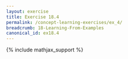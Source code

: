 ```yaml
---
layout: exercise
title: Exercise 18.4
permalink: /concept-learning-exercises/ex_4/
breadcrumb: 18-Learning-From-Examples
canonical_id: ex18.4
---
```


{% include mathjax_support %}
